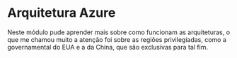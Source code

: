 # Arquitetura Azure

Neste módulo pude aprender mais sobre como funcionam as arquiteturas, o que me chamou muito a atenção foi sobre as regiões privilegiadas, como a governamental do EUA e a da China, 
que são exclusivas para tal fim.
